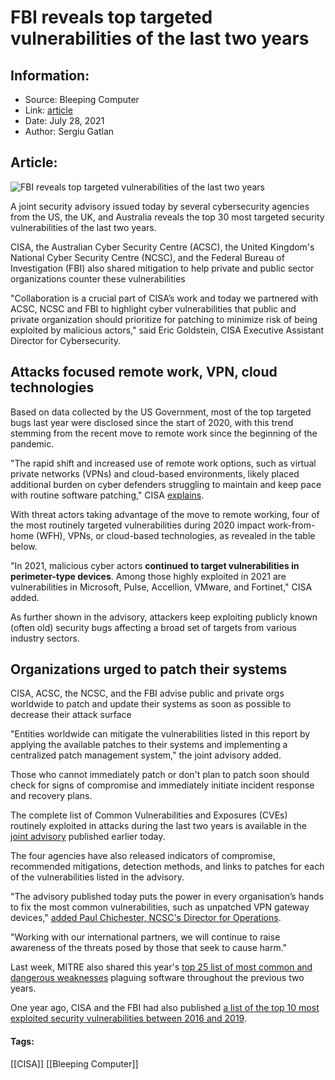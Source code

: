 # FBI reveals top targeted vulnerabilities of the last two years
### 

## Information:
+ Source: Bleeping Computer
+ Link: [article](https://www.bleepingcomputer.com/news/security/fbi-reveals-top-targeted-vulnerabilities-of-the-last-two-years/)
+ Date: July 28, 2021
+ Author: Sergiu Gatlan


## Article:
![FBI reveals top targeted vulnerabilities of the last two years](https://www.bleepstatic.com/content/hl-images/2021/05/06/Globe-network-map.jpg)


A joint security advisory issued today by several cybersecurity agencies from the US, the UK, and Australia reveals the top 30 most targeted security vulnerabilities of the last two years.


CISA, the Australian Cyber Security Centre (ACSC), the United Kingdom's National Cyber Security Centre (NCSC), and the Federal Bureau of Investigation (FBI) also shared mitigation to help private and public sector organizations counter these vulnerabilities


"Collaboration is a crucial part of CISA’s work and today we partnered with ACSC, NCSC and FBI to highlight cyber vulnerabilities that public and private organization should prioritize for patching to minimize risk of being exploited by malicious actors," said Eric Goldstein, CISA Executive Assistant Director for Cybersecurity.


Attacks focused remote work, VPN, cloud technologies
----------------------------------------------------


Based on data collected by the US Government, most of the top targeted bugs last year were disclosed since the start of 2020, with this trend stemming from the recent move to remote work since the beginning of the pandemic.


"The rapid shift and increased use of remote work options, such as virtual private networks (VPNs) and cloud-based environments, likely placed additional burden on cyber defenders struggling to maintain and keep pace with routine software patching," CISA [explains](https://us-cert.cisa.gov/ncas/alerts/aa21-209a).


With threat actors taking advantage of the move to remote working, four of the most routinely targeted vulnerabilities during 2020 impact work-from-home (WFH), VPNs, or cloud-based technologies, as revealed in the table below.


"In 2021, malicious cyber actors **continued to target vulnerabilities in perimeter-type devices**. Among those highly exploited in 2021 are vulnerabilities in Microsoft, Pulse, Accellion, VMware, and Fortinet," CISA added.


As further shown in the advisory, attackers keep exploiting publicly known (often old) security bugs affecting a broad set of targets from various industry sectors.


Organizations urged to patch their systems
------------------------------------------


CISA, ACSC, the NCSC, and the FBI advise public and private orgs worldwide to patch and update their systems as soon as possible to decrease their attack surface


"Entities worldwide can mitigate the vulnerabilities listed in this report by applying the available patches to their systems and implementing a centralized patch management system," the joint advisory added.


Those who cannot immediately patch or don't plan to patch soon should check for signs of compromise and immediately initiate incident response and recovery plans.


The complete list of Common Vulnerabilities and Exposures (CVEs) routinely exploited in attacks during the last two years is available in the [joint advisory](https://us-cert.cisa.gov/ncas/alerts/aa21-209a) published earlier today.


The four agencies have also released indicators of compromise, recommended mitigations, detection methods, and links to patches for each of the vulnerabilities listed in the advisory.


"The advisory published today puts the power in every organisation’s hands to fix the most common vulnerabilities, such as unpatched VPN gateway devices," [added Paul Chichester, NCSC's Director for Operations](https://www.ncsc.gov.uk/news/global-cyber-vulnerabilities-advice).


"Working with our international partners, we will continue to raise awareness of the threats posed by those that seek to cause harm."


Last week, MITRE also shared this year's [top 25 list of most common and dangerous weaknesses](https://www.bleepingcomputer.com/news/security/mitre-updates-list-of-top-25-most-dangerous-software-bugs/) plaguing software throughout the previous two years.


One year ago, CISA and the FBI had also published [a list of the top 10 most exploited security vulnerabilities between 2016 and 2019](https://www.bleepingcomputer.com/news/security/us-govt-shares-list-of-most-exploited-vulnerabilities-since-2016/).




#### Tags:
[[CISA]] [[Bleeping Computer]]
